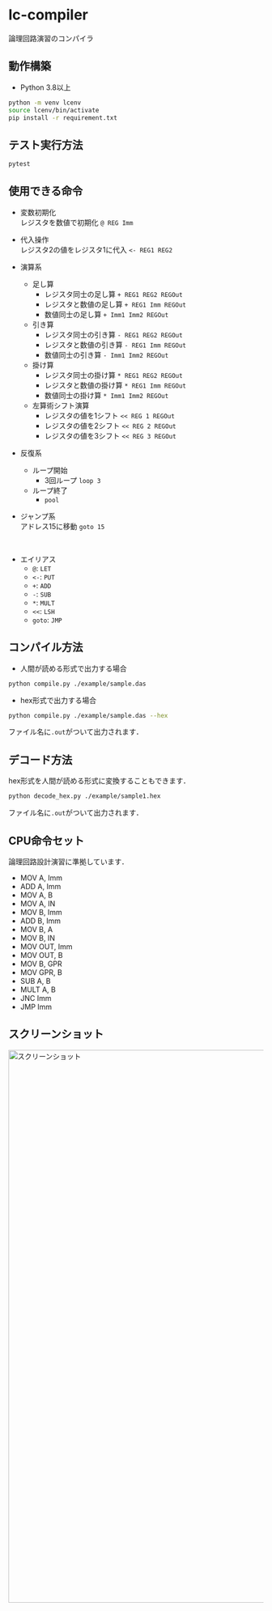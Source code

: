 # lc-compiler

論理回路演習のコンパイラ

## 動作構築

- Python 3.8以上

```bash
python -m venv lcenv
source lcenv/bin/activate
pip install -r requirement.txt
```

## テスト実行方法

```bash
pytest
```

## 使用できる命令

- 変数初期化  
  レジスタを数値で初期化 `@ REG Imm`
- 代入操作  
  レジスタ2の値をレジスタ1に代入 `<- REG1 REG2`
- 演算系
    - 足し算
        - レジスタ同士の足し算 `+ REG1 REG2 REGOut`
        - レジスタと数値の足し算 `+ REG1 Imm REGOut`
        - 数値同士の足し算 `+ Imm1 Imm2 REGOut`
    - 引き算
        - レジスタ同士の引き算 `- REG1 REG2 REGOut`
        - レジスタと数値の引き算 `- REG1 Imm REGOut`
        - 数値同士の引き算 `- Imm1 Imm2 REGOut`
    - 掛け算
        - レジスタ同士の掛け算 `* REG1 REG2 REGOut`
        - レジスタと数値の掛け算 `* REG1 Imm REGOut`
        - 数値同士の掛け算 `* Imm1 Imm2 REGOut`
    - 左算術シフト演算
        - レジスタの値を1シフト `<< REG 1 REGOut`
        - レジスタの値を2シフト `<< REG 2 REGOut`
        - レジスタの値を3シフト `<< REG 3 REGOut`
- 反復系
    - ループ開始
        - 3回ループ `loop 3`
    - ループ終了
        - `pool`

- ジャンプ系  
アドレス15に移動 `goto 15`

<br>

- エイリアス
  - `@`: `LET`
  - `<-`: `PUT`
  - `+`: `ADD`
  - `-`: `SUB`
  - `*`: `MULT`
  - `<<`: `LSH`
  - `goto`: `JMP`

## コンパイル方法

- 人間が読める形式で出力する場合

```bash
python compile.py ./example/sample.das
```

- hex形式で出力する場合

```bash
python compile.py ./example/sample.das --hex
```

ファイル名に`.out`がついて出力されます．

## デコード方法

hex形式を人間が読める形式に変換することもできます．

```bash
python decode_hex.py ./example/sample1.hex 
```

ファイル名に`.out`がついて出力されます．

## CPU命令セット

論理回路設計演習に準拠しています．

- MOV A, Imm
- ADD A, Imm
- MOV A, B
- MOV A, IN
- MOV B, Imm
- ADD B, Imm
- MOV B, A
- MOV B, IN
- MOV OUT, Imm
- MOV OUT, B
- MOV B, GPR
- MOV GPR, B
- SUB A, B
- MULT A, B
- JNC Imm
- JMP Imm

## スクリーンショット
<img width="1093" alt="スクリーンショット" src="https://user-images.githubusercontent.com/41512077/139048324-6bd814fe-3823-4c80-91c2-85ff80de1d45.png">